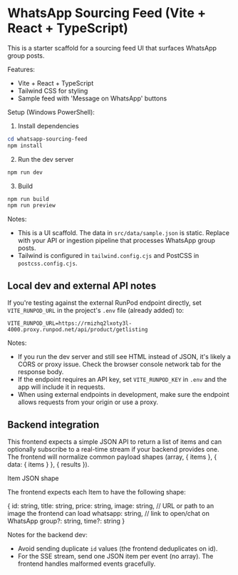 # WhatsApp Sourcing Feed (Vite + React + TypeScript)

This is a starter scaffold for a sourcing feed UI that surfaces WhatsApp group posts.

Features:
- Vite + React + TypeScript
- Tailwind CSS for styling
- Sample feed with 'Message on WhatsApp' buttons

Setup (Windows PowerShell):

1. Install dependencies

```powershell
cd whatsapp-sourcing-feed
npm install
```

2. Run the dev server

```powershell
npm run dev
```

3. Build

```powershell
npm run build
npm run preview
```

Notes:
- This is a UI scaffold. The data in `src/data/sample.json` is static. Replace with your API or ingestion pipeline that processes WhatsApp group posts.
- Tailwind is configured in `tailwind.config.cjs` and PostCSS in `postcss.config.cjs`.

Local dev and external API notes
--------------------------------

If you're testing against the external RunPod endpoint directly, set `VITE_RUNPOD_URL` in the project's `.env` file (already added) to:

```
VITE_RUNPOD_URL=https://rmizhq2lxoty3l-4000.proxy.runpod.net/api/product/getlisting
```

Notes:
- If you run the dev server and still see HTML instead of JSON, it's likely a CORS or proxy issue. Check the browser console network tab for the response body.
- If the endpoint requires an API key, set `VITE_RUNPOD_KEY` in `.env` and the app will include it in requests.
- When using external endpoints in development, make sure the endpoint allows requests from your origin or use a proxy.

Backend integration
-------------------

This frontend expects a simple JSON API to return a list of items and can optionally subscribe to a real-time stream if your backend provides one. The frontend will normalize common payload shapes (array, { items }, { data: { items } }, { results }).

Item JSON shape

The frontend expects each Item to have the following shape:

{
	id: string,
	title: string,
	price: string,
	image: string,      // URL or path to an image the frontend can load
	whatsapp: string,   // link to open/chat on WhatsApp
	group?: string,
	time?: string
}

Notes for the backend dev:
- Avoid sending duplicate `id` values (the frontend deduplicates on id).
- For the SSE stream, send one JSON item per event (no array). The frontend handles malformed events gracefully.

